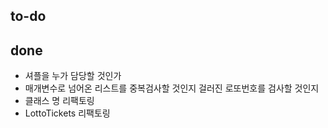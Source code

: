 ## to-do

## done
- 셔플을 누가 담당할 것인가
- 매개변수로 넘어온 리스트를 중복검사할 것인지 걸러진 로또번호를 검사할 것인지
- 클래스 명 리팩토링
- LottoTickets 리팩토링
